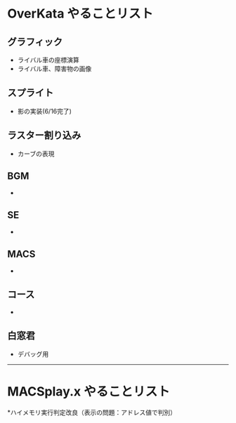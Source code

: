 # OverKata やることリスト  
## グラフィック
* ライバル車の座標演算  
* ライバル車、障害物の画像

## スプライト
* 影の実装(6/16完了)  

## ラスター割り込み
* カーブの表現
 

## BGM
* 

## SE
* 

## MACS
* 

## コース
* 
## 白窓君
* デバッグ用

---
# MACSplay.x やることリスト

*ハイメモリ実行判定改良（表示の問題：アドレス値で判別）